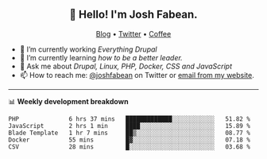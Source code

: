 <h2 align="center">👋 Hello! I'm Josh Fabean.</h2>
<p align="center">
  <a href="https://joshfabean.com">Blog</a> •
  <a href="https://twitter.com/fabean">Twitter</a> •
  <a href="https://www.buymeacoffee.com/LSxne6Yr4">Coffee</a>
</p>

- 🔭 I’m currently working *Everything Drupal*
- 🌱 I’m currently learning *how to be a better leader.*
- 💬 Ask me about *Drupal, Linux, PHP, Docker, CSS and JavaScript*
- 📫 How to reach me: [@joshfabean](https://twitter.com/joshfabean) on Twitter or [email from my website](https://joshfabean.com).

-------

📊 **Weekly development breakdown**
<!--START_SECTION:waka-->
```text
PHP              6 hrs 37 mins   █████████████░░░░░░░░░░░░   51.82 % 
JavaScript       2 hrs 1 min     ████░░░░░░░░░░░░░░░░░░░░░   15.89 % 
Blade Template   1 hr 7 mins     ██▒░░░░░░░░░░░░░░░░░░░░░░   08.77 % 
Docker           55 mins         █▓░░░░░░░░░░░░░░░░░░░░░░░   07.18 % 
CSV              28 mins         █░░░░░░░░░░░░░░░░░░░░░░░░   03.68 % 
```
<!--END_SECTION:waka-->

<!--
**fabean/fabean** is a ✨ _special_ ✨ repository because its `README.md` (this file) appears on your GitHub profile.

Here are some ideas to get you started:

- 🔭 I’m currently working on ...
- 🌱 I’m currently learning ...
- 👯 I’m looking to collaborate on ...
- 🤔 I’m looking for help with ...
- 💬 Ask me about ...
- 📫 How to reach me: ...
- 😄 Pronouns: ...
- ⚡ Fun fact: ...
-->
